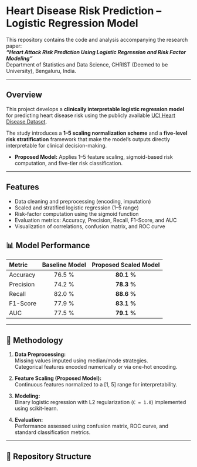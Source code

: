 # Heart Disease Risk Prediction – Logistic Regression Model

This repository contains the code and analysis accompanying the research paper:  
**_“Heart Attack Risk Prediction Using Logistic Regression and Risk Factor Modeling”_**  
Department of Statistics and Data Science, CHRIST (Deemed to be University), Bengaluru, India.

---

## Overview

This project develops a **clinically interpretable logistic regression model** for predicting heart disease risk using the publicly available [UCI Heart Disease Dataset](https://archive.ics.uci.edu/ml/datasets/Heart+Disease).

The study introduces a **1–5 scaling normalization scheme** and a **five-level risk stratification** framework that make the model’s outputs directly interpretable for clinical decision-making.
- **Proposed Model:** Applies 1–5 feature scaling, sigmoid-based risk computation, and five-tier risk classification.

---

## Features

- Data cleaning and preprocessing (encoding, imputation)
- Scaled and stratified logistic regression (1–5 range)
- Risk-factor computation using the sigmoid function
- Evaluation metrics: Accuracy, Precision, Recall, F1-Score, and AUC
- Visualization of correlations, confusion matrix, and ROC curve

## 📊 Model Performance

| Metric | Baseline Model | Proposed Scaled Model |
|:--|:--:|:--:|
| Accuracy | 76.5 % | **80.1 %** |
| Precision | 74.2 % | **78.3 %** |
| Recall | 82.0 % | **88.6 %** |
| F1-Score | 77.9 % | **83.1 %** |
| AUC | 77.5 % | **79.1 %** |

---

## 🧠 Methodology

1. **Data Preprocessing:**  
   Missing values imputed using median/mode strategies.  
   Categorical features encoded numerically or via one-hot encoding.

2. **Feature Scaling (Proposed Model):**  
   Continuous features normalized to a [1, 5] range for interpretability.

3. **Modeling:**  
   Binary logistic regression with L2 regularization (`C = 1.0`) implemented using scikit-learn.

4. **Evaluation:**  
   Performance assessed using confusion matrix, ROC curve, and standard classification metrics.

---

## 📂 Repository Structure

